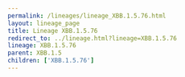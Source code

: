 ```yaml
---
permalink: /lineages/lineage_XBB.1.5.76.html
layout: lineage_page
title: Lineage XBB.1.5.76
redirect_to: ../lineage.html?lineage=XBB.1.5.76
lineage: XBB.1.5.76
parent: XBB.1.5
children: ['XBB.1.5.76']
---
```

